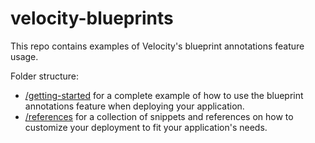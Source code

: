 # velocity-blueprints

This repo contains examples of Velocity's blueprint annotations feature usage.

Folder structure:

* [/getting-started](getting-started) for a complete example of how to use the blueprint annotations feature when deploying your application.
* [/references](references) for a collection of snippets and references on how to customize your deployment to fit your application's needs.